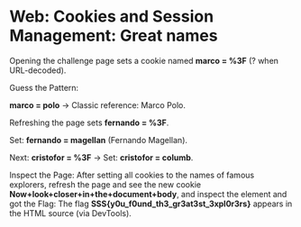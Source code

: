 # Web: Cookies and Session Management: Great names

Opening the challenge page sets a cookie named **marco = %3F** (? when URL-decoded).

Guess the Pattern:

**marco = polo** → Classic reference: Marco Polo.

Refreshing the page sets **fernando = %3F**.

Set: **fernando = magellan** (Fernando Magellan).

Next: **cristofor = %3F** → Set: **cristofor = columb**.

Inspect the Page:
After setting all cookies to the names of famous explorers, refresh the page and see the new cookie **Now+look+closer+in+the+document+body**, and inspect the element and got the Flag:
The flag **SSS{y0u_f0und_th3_gr3at3st_3xpl0r3rs}** appears in the HTML source (via DevTools).
